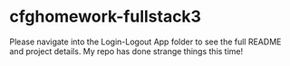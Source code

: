 # cfghomework-fullstack3

Please navigate into the Login-Logout App folder to see the full README and project details. My repo has done strange things this time!
